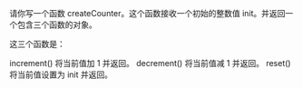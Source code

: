 请你写一个函数 createCounter。这个函数接收一个初始的整数值 init。并返回一个包含三个函数的对象。

这三个函数是：

increment() 将当前值加 1 并返回。
decrement() 将当前值减 1 并返回。
reset() 将当前值设置为 init 并返回。